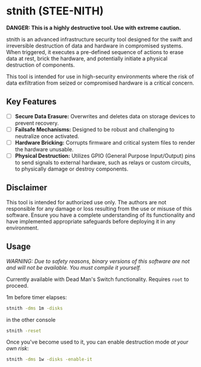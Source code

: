 # stnith (STEE-NITH)

**DANGER: This is a highly destructive tool. Use with extreme caution.**

stnith is an advanced infrastructure security tool designed for the swift and irreversible destruction of data and hardware in compromised systems.
When triggered, it executes a pre-defined sequence of actions to erase data at rest, brick the hardware, and potentially initiate a physical destruction of components.

This tool is intended for use in high-security environments where the risk of data exfiltration from seized or compromised hardware is a critical concern.

## Key Features

- [ ] **Secure Data Erasure:** Overwrites and deletes data on storage devices to prevent recovery.
- [ ] **Failsafe Mechanisms:** Designed to be robust and challenging to neutralize once activated.
- [ ] **Hardware Bricking:** Corrupts firmware and critical system files to render the hardware unusable.
- [ ] **Physical Destruction:** Utilizes GPIO (General Purpose Input/Output) pins to send signals to external hardware, such as relays or custom circuits, to physically damage or destroy components.

## Disclaimer

This tool is intended for authorized use only. The authors are not responsible for any damage or loss resulting from the use or misuse of this software.
Ensure you have a complete understanding of its functionality and have implemented appropriate safeguards before deploying it in any environment.

## Usage

*WARNING: Due to safety reasons, binary versions of this software are not and will not be available. You must compile it yourself.*

Currently available with Dead Man's Switch functionality. Requires `root` to proceed.

1m before timer elapses:

```bash
stnith -dms 1m -disks
```

in the other console

```bash
stnith -reset
```

Once you've become used to it, you can enable destruction mode *at your own risk*:

```bash
stnith -dms 1w -disks -enable-it    
```
